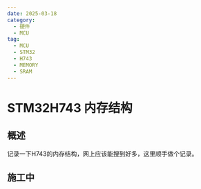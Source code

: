 ```yaml
---
date: 2025-03-18
category:
  - 硬件
  - MCU
tag:
  - MCU
  - STM32
  - H743
  - MEMORY
  - SRAM
---
```

# STM32H743 内存结构

## 概述

记录一下H743的内存结构，网上应该能搜到好多，这里顺手做个记录。

## 施工中
